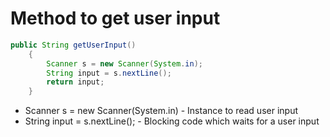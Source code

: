 # Method to get user input

```java
public String getUserInput()
    {
        Scanner s = new Scanner(System.in);
        String input = s.nextLine();
        return input;
    }
```

- Scanner s = new Scanner(System.in) - Instance to read user input
- String input = s.nextLine(); - Blocking code which waits for a user input
